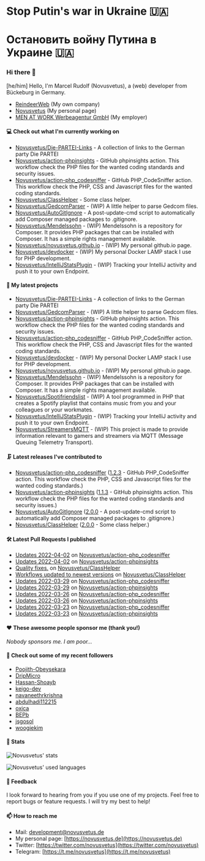 # Stop Putin's war in Ukraine 🇺🇦
# Остановить войну Путина в Украине 🇺🇦

### Hi there 👋

[he/him]
Hello, I'm Marcel Rudolf (Novusvetus), a (web) developer from Bückeburg in Germany.

* [ReindeerWeb](https://reindeer-web.de) (My own company)
* [Novusvetus](https://novusvetus.de) (My personal page)
* [MEN AT WORK Werbeagentur GmbH](https://www.men-at-work.de/) (My employer)

#### 💻 Check out what I'm currently working on

- [Novusvetus/Die-PARTEI-Links](https://github.com/Novusvetus/Die-PARTEI-Links) - A collection of links to the German party Die PARTEI
- [Novusvetus/action-phpinsights](https://github.com/Novusvetus/action-phpinsights) - GitHub phpinsights action. This workflow check the PHP files for the wanted coding standards and security issues.
- [Novusvetus/action-php_codesniffer](https://github.com/Novusvetus/action-php_codesniffer) - GitHub PHP_CodeSniffer action. This workflow check the PHP, CSS and Javascript files for the wanted coding standards.
- [Novusvetus/ClassHelper](https://github.com/Novusvetus/ClassHelper) - Some class helper.
- [Novusvetus/GedcomParser](https://github.com/Novusvetus/GedcomParser) - (WIP) A little helper to parse Gedcom files.
- [Novusvetus/AutoGitIgnore](https://github.com/Novusvetus/AutoGitIgnore) - A post-update-cmd script to automatically add Composer managed packages to .gitignore.
- [Novusvetus/Mendelssohn](https://github.com/Novusvetus/Mendelssohn) - (WIP) Mendelssohn is a repository for Composer. It provides PHP packages that can be installed with Composer. It has a simple rights management available.
- [Novusvetus/novusvetus.github.io](https://github.com/Novusvetus/novusvetus.github.io) - (WIP) My personal github.io page.
- [Novusvetus/devdocker](https://github.com/Novusvetus/devdocker) - (WIP) My personal Docker LAMP stack I use for PHP development.
- [Novusvetus/IntelliJStatsPlugin](https://github.com/Novusvetus/IntelliJStatsPlugin) - (WIP) Tracking your IntelliJ activity and push it to your own Endpoint.

#### 🐣 My latest projects

- [Novusvetus/Die-PARTEI-Links](https://github.com/Novusvetus/Die-PARTEI-Links) - A collection of links to the German party Die PARTEI
- [Novusvetus/GedcomParser](https://github.com/Novusvetus/GedcomParser) - (WIP) A little helper to parse Gedcom files.
- [Novusvetus/action-phpinsights](https://github.com/Novusvetus/action-phpinsights) - GitHub phpinsights action. This workflow check the PHP files for the wanted coding standards and security issues.
- [Novusvetus/action-php_codesniffer](https://github.com/Novusvetus/action-php_codesniffer) - GitHub PHP_CodeSniffer action. This workflow check the PHP, CSS and Javascript files for the wanted coding standards.
- [Novusvetus/devdocker](https://github.com/Novusvetus/devdocker) - (WIP) My personal Docker LAMP stack I use for PHP development.
- [Novusvetus/novusvetus.github.io](https://github.com/Novusvetus/novusvetus.github.io) - (WIP) My personal github.io page.
- [Novusvetus/Mendelssohn](https://github.com/Novusvetus/Mendelssohn) - (WIP) Mendelssohn is a repository for Composer. It provides PHP packages that can be installed with Composer. It has a simple rights management available.
- [Novusvetus/Spotifriendslist](https://github.com/Novusvetus/Spotifriendslist) - (WIP) A tool programmed in PHP that creates a Spotify playlist that contains music from you and your colleagues or your workmates.
- [Novusvetus/IntelliJStatsPlugin](https://github.com/Novusvetus/IntelliJStatsPlugin) - (WIP) Tracking your IntelliJ activity and push it to your own Endpoint.
- [Novusvetus/StreamersMQTT](https://github.com/Novusvetus/StreamersMQTT) - (WIP) This project is made to provide information relevant to gamers and streamers via MQTT (Message Queuing Telemetry Transport).

#### 🗜 Latest releases I've contributed to

- [Novusvetus/action-php_codesniffer](https://github.com/Novusvetus/action-php_codesniffer) ([1.2.3](https://github.com/Novusvetus/action-php_codesniffer/releases/tag/1.2.3) - GitHub PHP_CodeSniffer action. This workflow check the PHP, CSS and Javascript files for the wanted coding standards.)
- [Novusvetus/action-phpinsights](https://github.com/Novusvetus/action-phpinsights) ([1.1.3](https://github.com/Novusvetus/action-phpinsights/releases/tag/1.1.3) - GitHub phpinsights action. This workflow check the PHP files for the wanted coding standards and security issues.)
- [Novusvetus/AutoGitIgnore](https://github.com/Novusvetus/AutoGitIgnore) ([2.0.0](https://github.com/Novusvetus/AutoGitIgnore/releases/tag/2.0.0) - A post-update-cmd script to automatically add Composer managed packages to .gitignore.)
- [Novusvetus/ClassHelper](https://github.com/Novusvetus/ClassHelper) ([2.0.0](https://github.com/Novusvetus/ClassHelper/releases/tag/2.0.0) - Some class helper.)

#### 🛠 Latest Pull Requests I published

- [Updates 2022-04-02](https://github.com/Novusvetus/action-php_codesniffer/pull/200) on [Novusvetus/action-php_codesniffer](https://github.com/Novusvetus/action-php_codesniffer)
- [Updates 2022-04-02](https://github.com/Novusvetus/action-phpinsights/pull/145) on [Novusvetus/action-phpinsights](https://github.com/Novusvetus/action-phpinsights)
- [Quality fixes.](https://github.com/Novusvetus/ClassHelper/pull/15) on [Novusvetus/ClassHelper](https://github.com/Novusvetus/ClassHelper)
- [Workflows updated to newest versions](https://github.com/Novusvetus/ClassHelper/pull/14) on [Novusvetus/ClassHelper](https://github.com/Novusvetus/ClassHelper)
- [Updates 2022-03-29](https://github.com/Novusvetus/action-php_codesniffer/pull/198) on [Novusvetus/action-php_codesniffer](https://github.com/Novusvetus/action-php_codesniffer)
- [Updates 2022-03-29](https://github.com/Novusvetus/action-phpinsights/pull/143) on [Novusvetus/action-phpinsights](https://github.com/Novusvetus/action-phpinsights)
- [Updates 2022-03-26](https://github.com/Novusvetus/action-php_codesniffer/pull/196) on [Novusvetus/action-php_codesniffer](https://github.com/Novusvetus/action-php_codesniffer)
- [Updates 2022-03-26](https://github.com/Novusvetus/action-phpinsights/pull/141) on [Novusvetus/action-phpinsights](https://github.com/Novusvetus/action-phpinsights)
- [Updates 2022-03-23](https://github.com/Novusvetus/action-php_codesniffer/pull/191) on [Novusvetus/action-php_codesniffer](https://github.com/Novusvetus/action-php_codesniffer)
- [Updates 2022-03-23](https://github.com/Novusvetus/action-phpinsights/pull/136) on [Novusvetus/action-phpinsights](https://github.com/Novusvetus/action-phpinsights)

#### ❤️ These awesome people sponsor me (thank you!)

_Nobody sponsors me. I am poor..._

#### 👯 Check out some of my recent followers

- [Poojith-Obeysekara](https://github.com/Poojith-Obeysekara)
- [DripMicro](https://github.com/DripMicro)
- [Hassan-Shoayb](https://github.com/Hassan-Shoayb)
- [keigo-dev](https://github.com/keigo-dev)
- [navaneethrkrishna](https://github.com/navaneethrkrishna)
- [abdulhadi112215](https://github.com/abdulhadi112215)
- [oxica](https://github.com/oxica)
- [BEPb](https://github.com/BEPb)
- [jsgosol](https://github.com/jsgosol)
- [woogiekim](https://github.com/woogiekim)

#### 🎢 Stats

![Novusvetus' stats](https://github-readme-stats.vercel.app/api?username=novusvetus&show_icons=true&count_private=true)

![Novusvetus' used languages](https://github-readme-stats.vercel.app/api/top-langs?username=novusvetus&layout=compact)

#### 💬 Feedback
I look forward to hearing from you if you use one of my projects. Feel free to report bugs or feature requests.
I will try my best to help!

#### 📫 How to reach me

- Mail: [development@novusvetus.de](mailto:development@novusvetus.de)
- My personal page: [https://novusvetus.de](https://novusvetus.de)
- Twitter: [https://twitter.com/novusvetus](https://twitter.com/novusvetus)
- Telegram: [https://t.me/novusvetus](https://t.me/novusvetus)
